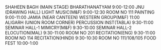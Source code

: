 SHAHEEN BAGH (MAIN STAGE)
BHARATHANATYAM 
9:00-12:00
JNU (DRAWING HALL)
LIGHT MUSIC(M&F) 
9:00-12:30
ROOM NO 111
PAINTING 
9:00-11:00
JAMIA (NEAR CANTEEN)
WESTERN GROUP(M&F) 
11:00
ALIGARH (UNION ROOM CORNER)
PERCUSSION INST(TABLA) 
9:30-11:00
SEMINAR HALL-1
MIMICRY(M&F) 
9:30-10:00
SEMINAR HALL-2
ELOCUTION(MAL)
9:30-11:00
ROOM NO 201
RECITATION(ENG) 
9:30-11:00
ROOM NO 114
RECITATION(HINDI) 
9:30-10:30
ROOM NO 111/108/105
FOOD FEST 
10:00-1:00
